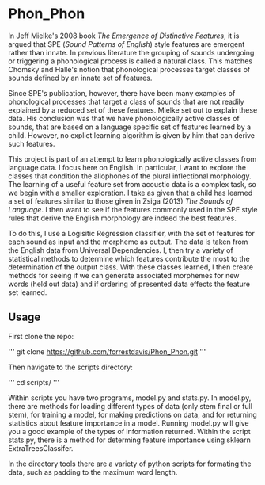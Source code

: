 # Phon_Phon
In Jeff Mielke's 2008 book *The Emergence of Distinctive Features*, it is argued
that SPE (*Sound Patterns of English*) style features are emergent rather than 
innate. In previous literature the grouping of sounds undergoing or triggering 
a phonological process is called a natural class. This matches Chomsky and Halle's 
notion that phonological processes target classes of sounds defined by an 
innate set of features. 

Since SPE's publication, however, there have been many examples of phonological 
processes that target a class of sounds that are not readily explained by 
a reduced set of these features. Mielke set out to explain these data. His conclusion
was that we have phonologically active classes of sounds, that are based 
on a language specific set of features learned by a child. However, no explict learning
algorithm is given by him that can derive such features. 

This project is part of an attempt to learn phonologically active classes from 
language data. I focus here on English. In particular, I want to explore
the classes that condition the allophones of the plural inflectional
morphology. The learning of a useful feature set from acoustic data is a complex
task, so we begin with a smaller exploration. I take as given that a child 
has learned a set of features similar to those given in Zsiga (2013) *The Sounds
of Language*. I then want to see if the features commonly used in the SPE style 
rules that derive the English morphology are indeed the best features.

To do this, I use a Logisitic Regression classifier, with the set of features for 
each sound as input and the morpheme as output. The data is taken from the 
English data from Universal Dependencies. I, then try a variety of statistical 
methods to determine which features contribute the most to the determination of the
output class. With these classes learned, I then create methods for seeing if we can 
generate associated morphemes for new words (held out data) and if ordering of 
presented data effects the feature set learned. 


## Usage

First clone the repo:

'''
git clone https://github.com/forrestdavis/Phon_Phon.git
'''

Then navigate to the scripts directory:

'''
cd scripts/
'''

Within scripts you have two programs, model.py and stats.py. In model.py, 
there are methods for loading different types of data (only stem final or
full stem), for training a model, for making predictions on data, and
for returning statistics about feature importance in a model. Running 
model.py will give you a good example of the types of information 
returned. Within the script stats.py, there is a method for determing
feature importance using sklearn ExtraTreesClassifer. 

In the directory tools there are a variety of python scripts for formating 
the data, such as padding to the maximum word length. 
